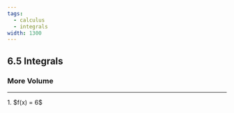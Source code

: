 ```yaml
---
tags:
  - calculus
  - integrals
width: 1300
---
```


## 6.5 Integrals

### More Volume

---

<grid drag="40 30" drop="topleft">
1. $f(x) = 6$
</grid>
